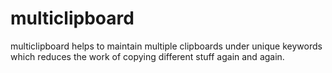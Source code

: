 # multiclipboard
multiclipboard helps to maintain multiple clipboards under unique keywords which reduces the work of copying different stuff again and again.
